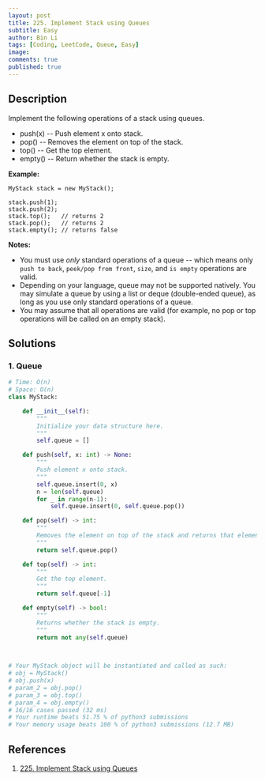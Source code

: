```yaml
---
layout: post
title: 225. Implement Stack using Queues
subtitle: Easy
author: Bin Li
tags: [Coding, LeetCode, Queue, Easy]
image: 
comments: true
published: true
---
```


## Description

Implement the following operations of a stack using queues.

- push(x) -- Push element x onto stack.
- pop() -- Removes the element on top of the stack.
- top() -- Get the top element.
- empty() -- Return whether the stack is empty.

**Example:**

```
MyStack stack = new MyStack();

stack.push(1);
stack.push(2);  
stack.top();   // returns 2
stack.pop();   // returns 2
stack.empty(); // returns false
```

**Notes:**

- You must use *only* standard operations of a queue -- which means only `push to back`, `peek/pop from front`, `size`, and `is empty` operations are valid.
- Depending on your language, queue may not be supported natively. You may simulate a queue by using a list or deque (double-ended queue), as long as you use only standard operations of a queue.
- You may assume that all operations are valid (for example, no pop or top operations will be called on an empty stack).


## Solutions
### 1. Queue

```python
# Time: O(n)
# Space: O(n)
class MyStack:

    def __init__(self):
        """
        Initialize your data structure here.
        """
        self.queue = []

    def push(self, x: int) -> None:
        """
        Push element x onto stack.
        """
        self.queue.insert(0, x)
        n = len(self.queue)
        for _ in range(n-1):
            self.queue.insert(0, self.queue.pop())

    def pop(self) -> int:
        """
        Removes the element on top of the stack and returns that element.
        """
        return self.queue.pop()

    def top(self) -> int:
        """
        Get the top element.
        """
        return self.queue[-1]

    def empty(self) -> bool:
        """
        Returns whether the stack is empty.
        """
        return not any(self.queue)
        


# Your MyStack object will be instantiated and called as such:
# obj = MyStack()
# obj.push(x)
# param_2 = obj.pop()
# param_3 = obj.top()
# param_4 = obj.empty()
# 16/16 cases passed (32 ms)
# Your runtime beats 51.75 % of python3 submissions
# Your memory usage beats 100 % of python3 submissions (12.7 MB)
```

## References
1. [225. Implement Stack using Queues](https://leetcode.com/problems/implement-stack-using-queues/description/)